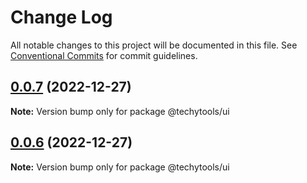 # Change Log

All notable changes to this project will be documented in this file.
See [Conventional Commits](https://conventionalcommits.org) for commit guidelines.

## [0.0.7](https://github.com/techytools/ui/compare/v0.0.6...v0.0.7) (2022-12-27)

**Note:** Version bump only for package @techytools/ui





## [0.0.6](https://github.com/techytools/ui/compare/v0.0.4...v0.0.6) (2022-12-27)

**Note:** Version bump only for package @techytools/ui

